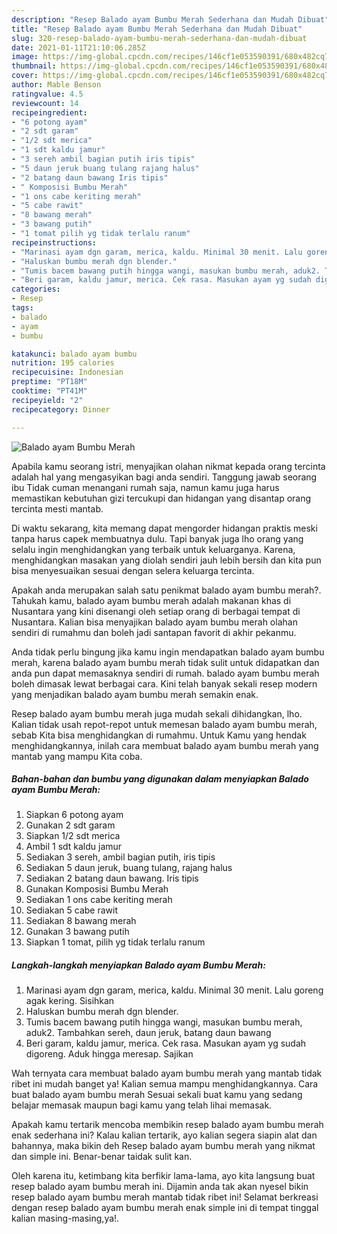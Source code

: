 ```yaml
---
description: "Resep Balado ayam Bumbu Merah Sederhana dan Mudah Dibuat"
title: "Resep Balado ayam Bumbu Merah Sederhana dan Mudah Dibuat"
slug: 320-resep-balado-ayam-bumbu-merah-sederhana-dan-mudah-dibuat
date: 2021-01-11T21:10:06.285Z
image: https://img-global.cpcdn.com/recipes/146cf1e053590391/680x482cq70/balado-ayam-bumbu-merah-foto-resep-utama.jpg
thumbnail: https://img-global.cpcdn.com/recipes/146cf1e053590391/680x482cq70/balado-ayam-bumbu-merah-foto-resep-utama.jpg
cover: https://img-global.cpcdn.com/recipes/146cf1e053590391/680x482cq70/balado-ayam-bumbu-merah-foto-resep-utama.jpg
author: Mable Benson
ratingvalue: 4.5
reviewcount: 14
recipeingredient:
- "6 potong ayam"
- "2 sdt garam"
- "1/2 sdt merica"
- "1 sdt kaldu jamur"
- "3 sereh ambil bagian putih iris tipis"
- "5 daun jeruk buang tulang rajang halus"
- "2 batang daun bawang Iris tipis"
- " Komposisi Bumbu Merah"
- "1 ons cabe keriting merah"
- "5 cabe rawit"
- "8 bawang merah"
- "3 bawang putih"
- "1 tomat pilih yg tidak terlalu ranum"
recipeinstructions:
- "Marinasi ayam dgn garam, merica, kaldu. Minimal 30 menit. Lalu goreng agak kering. Sisihkan"
- "Haluskan bumbu merah dgn blender."
- "Tumis bacem bawang putih hingga wangi, masukan bumbu merah, aduk2. Tambahkan sereh, daun jeruk, batang daun bawang"
- "Beri garam, kaldu jamur, merica. Cek rasa. Masukan ayam yg sudah digoreng. Aduk hingga meresap. Sajikan"
categories:
- Resep
tags:
- balado
- ayam
- bumbu

katakunci: balado ayam bumbu 
nutrition: 195 calories
recipecuisine: Indonesian
preptime: "PT18M"
cooktime: "PT41M"
recipeyield: "2"
recipecategory: Dinner

---
```



![Balado ayam Bumbu Merah](https://img-global.cpcdn.com/recipes/146cf1e053590391/680x482cq70/balado-ayam-bumbu-merah-foto-resep-utama.jpg)

Apabila kamu seorang istri, menyajikan olahan nikmat kepada orang tercinta adalah hal yang mengasyikan bagi anda sendiri. Tanggung jawab seorang ibu Tidak cuman menangani rumah saja, namun kamu juga harus memastikan kebutuhan gizi tercukupi dan hidangan yang disantap orang tercinta mesti mantab.

Di waktu  sekarang, kita memang dapat mengorder hidangan praktis meski tanpa harus capek membuatnya dulu. Tapi banyak juga lho orang yang selalu ingin menghidangkan yang terbaik untuk keluarganya. Karena, menghidangkan masakan yang diolah sendiri jauh lebih bersih dan kita pun bisa menyesuaikan sesuai dengan selera keluarga tercinta. 



Apakah anda merupakan salah satu penikmat balado ayam bumbu merah?. Tahukah kamu, balado ayam bumbu merah adalah makanan khas di Nusantara yang kini disenangi oleh setiap orang di berbagai tempat di Nusantara. Kalian bisa menyajikan balado ayam bumbu merah olahan sendiri di rumahmu dan boleh jadi santapan favorit di akhir pekanmu.

Anda tidak perlu bingung jika kamu ingin mendapatkan balado ayam bumbu merah, karena balado ayam bumbu merah tidak sulit untuk didapatkan dan anda pun dapat memasaknya sendiri di rumah. balado ayam bumbu merah boleh dimasak lewat berbagai cara. Kini telah banyak sekali resep modern yang menjadikan balado ayam bumbu merah semakin enak.

Resep balado ayam bumbu merah juga mudah sekali dihidangkan, lho. Kalian tidak usah repot-repot untuk memesan balado ayam bumbu merah, sebab Kita bisa menghidangkan di rumahmu. Untuk Kamu yang hendak menghidangkannya, inilah cara membuat balado ayam bumbu merah yang mantab yang mampu Kita coba.

<!--inarticleads1-->

##### Bahan-bahan dan bumbu yang digunakan dalam menyiapkan Balado ayam Bumbu Merah:

1. Siapkan 6 potong ayam
1. Gunakan 2 sdt garam
1. Siapkan 1/2 sdt merica
1. Ambil 1 sdt kaldu jamur
1. Sediakan 3 sereh, ambil bagian putih, iris tipis
1. Sediakan 5 daun jeruk, buang tulang, rajang halus
1. Sediakan 2 batang daun bawang. Iris tipis
1. Gunakan  Komposisi Bumbu Merah
1. Sediakan 1 ons cabe keriting merah
1. Sediakan 5 cabe rawit
1. Sediakan 8 bawang merah
1. Gunakan 3 bawang putih
1. Siapkan 1 tomat, pilih yg tidak terlalu ranum




<!--inarticleads2-->

##### Langkah-langkah menyiapkan Balado ayam Bumbu Merah:

1. Marinasi ayam dgn garam, merica, kaldu. Minimal 30 menit. Lalu goreng agak kering. Sisihkan
1. Haluskan bumbu merah dgn blender.
1. Tumis bacem bawang putih hingga wangi, masukan bumbu merah, aduk2. Tambahkan sereh, daun jeruk, batang daun bawang
1. Beri garam, kaldu jamur, merica. Cek rasa. Masukan ayam yg sudah digoreng. Aduk hingga meresap. Sajikan




Wah ternyata cara membuat balado ayam bumbu merah yang mantab tidak ribet ini mudah banget ya! Kalian semua mampu menghidangkannya. Cara buat balado ayam bumbu merah Sesuai sekali buat kamu yang sedang belajar memasak maupun bagi kamu yang telah lihai memasak.

Apakah kamu tertarik mencoba membikin resep balado ayam bumbu merah enak sederhana ini? Kalau kalian tertarik, ayo kalian segera siapin alat dan bahannya, maka bikin deh Resep balado ayam bumbu merah yang nikmat dan simple ini. Benar-benar taidak sulit kan. 

Oleh karena itu, ketimbang kita berfikir lama-lama, ayo kita langsung buat resep balado ayam bumbu merah ini. Dijamin anda tak akan nyesel bikin resep balado ayam bumbu merah mantab tidak ribet ini! Selamat berkreasi dengan resep balado ayam bumbu merah enak simple ini di tempat tinggal kalian masing-masing,ya!.

